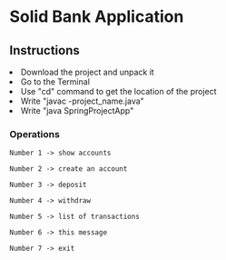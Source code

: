 <h1>Solid Bank Application</h1>
<h2>Instructions</h2>
<li>Download the project and unpack it</li>
<li>Go to the Terminal</li>
<li>Use "cd" command to get the location of the project</li>
<li>Write "javac -project_name.java"</li>
<li>Write "java SpringProjectApp"</li>

<h3>Operations</h3>

```
Number 1 -> show accounts

Number 2 -> create an account

Number 3 -> deposit

Number 4 -> withdraw

Number 5 -> list of transactions

Number 6 -> this message

Number 7 -> exit
``` 
